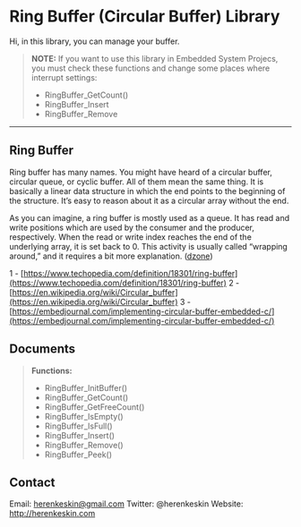 ﻿Ring Buffer (Circular Buffer) Library
===================

Hi, in this library, you can manage your buffer.

> **NOTE:** If you want to use this library in Embedded System Projecs, you must check these functions and change some places where interrupt settings:
> - RingBuffer_GetCount()
> - RingBuffer_Insert
> - RingBuffer_Remove

----------

Ring Buffer
-------------

Ring buffer has many names. You might have heard of a circular buffer, circular queue, or cyclic buffer. All of them mean the same thing. It is basically a linear data structure in which the end points to the beginning of the structure. It’s easy to reason about it as a circular array without the end.

As you can imagine, a ring buffer is mostly used as a queue. It has read and write positions which are used by the consumer and the producer, respectively. When the read or write index reaches the end of the underlying array, it is set back to 0. This activity is usually called “wrapping around,” and it requires a bit more explanation. ([dzone](https://stackedit.io/))

1 - [https://www.techopedia.com/definition/18301/ring-buffer](https://www.techopedia.com/definition/18301/ring-buffer)
2 - [https://en.wikipedia.org/wiki/Circular_buffer](https://en.wikipedia.org/wiki/Circular_buffer)
3 - [https://embedjournal.com/implementing-circular-buffer-embedded-c/](https://embedjournal.com/implementing-circular-buffer-embedded-c/)


Documents
-------------

> **Functions:**
> - RingBuffer_InitBuffer()
> - RingBuffer_GetCount()
> - RingBuffer_GetFreeCount()
> - RingBuffer_IsEmpty()
> - RingBuffer_IsFull()
> - RingBuffer_Insert()
> - RingBuffer_Remove()
> - RingBuffer_Peek()

Contact
-------------
Email: herenkeskin@gmail.com
Twitter: @herenkeskin
Website: http://herenkeskin.com
